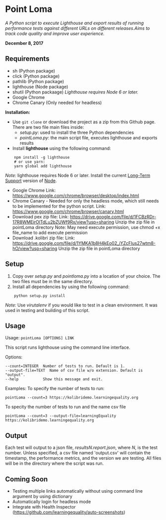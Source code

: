 # Point Loma
*A Python script to execute Lighthouse and export results of running performance tests against different URLs on different releases.Aims to track code quality and improve user experience.*

**December 8, 2017**

## Requirements
- sh (Python package)
- click (Python package)
- pathlib (Python package)
- lighthouse (Node package) 
- shutil (Python packaage)
  *Lighthouse requires Node 6 or later.*
- Google Chrome
- Chrome Canary (Only needed for headless)

**Installation:**  
- Use `git clone` or download the project as a zip from this Github page. There are two file main files inside:  
	- *setup.py*: used to install the three Python dependencies  
	- *pointLoma.py*: the main script file, executes lighthouse and exports  results  
- Install **lighthouse** using the following command:  
```
    npm install -g lighthouse
    # or use yarn:
    yarn global add lighthouse
```  
   *Note:* lighthouse requires Node 6 or later. Install the current [Long-Term Support](https://github.com/nodejs/LTS) version of [Node](https://nodejs.org/).  
- Google Chrome
	Link: https://www.google.com/chrome/browser/desktop/index.html
- Chrome Canary - Needed for only the headless mode, which still needs to be implemented for the python script.
	Link: https://www.google.com/chrome/browser/canary.html
- Download pex zip file:
	Link: https://drive.google.com/file/d/1FCBzRDr-17R8WMEirOlTdLu2bZUWf9Rx/view?usp=sharing
	Unzip the zip file in pointLoma directory
	Note: May need execute permission, use chmod +x file_name to add execute permission
- Download .kolibri zip file:
	Link: https://drive.google.com/file/d/1YMKA1b8H4kEo02_iYZcFIus27wtm8-hO/view?usp=sharing
	Unzip the zip file in pointLoma directory
## Setup
1. Copy over *setup.py* and *pointloma.py* into a location of your choice. The two files must be in the same directory.
2. Install all dependencies by using the following command:
```
    python setup.py install
```
*Note:* Use *virutalenv* if you would like to test in a clean environment. It was used in testing and building of this script.

## Usage
Usage: `pointLoma [OPTIONS] LINK`

  This script runs lighthouse using the command line interface.

Options:

    --count=INTEGER  Number of tests to run. Default is 1.
	--output-file=TEXT  Name of csv file w/o extension. Default is "output".
	--help           Show this message and exit. 

Examples:
To specify the number of tests to run:
```
pointLoma --count=3 https://kolibridemo.learningequality.org
```
To specity the number of tests to run and the name csv file
```
pointLoma --count=3 --output-file=learningEquality https://kolibridemo.learningequality.org
```
## Output
Each test will output to a json file, *resultsN.report.json*, where *N*, is the test number. 
Unless specified, a csv file named 'output.csv' will contain the timestamp, the performance metrics, and the version we are testing.
All files will be in the directory where the script was run. 

## Coming Soon
- Testing multiple links automatically without using command line argument by using dictionary
- Automatically login for headless mode
- Integrate with Health Inspector (https://github.com/learningequality/auto-screenshots)
